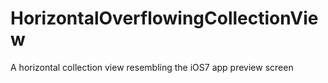 HorizontalOverflowingCollectionView
===================================

A horizontal collection view resembling the iOS7 app preview screen
